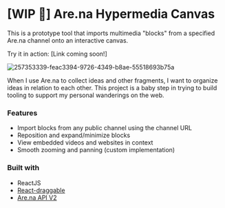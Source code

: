 # [WIP 🚧] Are.na Hypermedia Canvas 

This is a prototype tool that imports multimedia "blocks" from a specified Are.na channel onto an interactive canvas.

Try it in action: [Link coming soon!]

![257353339-feac3394-9726-4349-b8ae-55518693b75a](https://github.com/merryvj/arena-explorer/assets/41601131/dd562386-92e9-463f-8c9e-d88957019b2d)


When I use Are.na to collect ideas and other fragments, I want to organize ideas in relation to each other. This project is a baby step in trying to build tooling to support my personal wanderings on the web. 

 
### Features
* Import blocks from any public channel using the channel URL
* Reposition and expand/minimize blocks
* View embedded videos and websites in context
* Smooth zooming and panning (custom implementation)

### Built with
* ReactJS
* [React-draggable](https://www.npmjs.com/package/react-draggable)
* [Are.na API V2](https://dev.are.na/documentation/channels)
  
  
